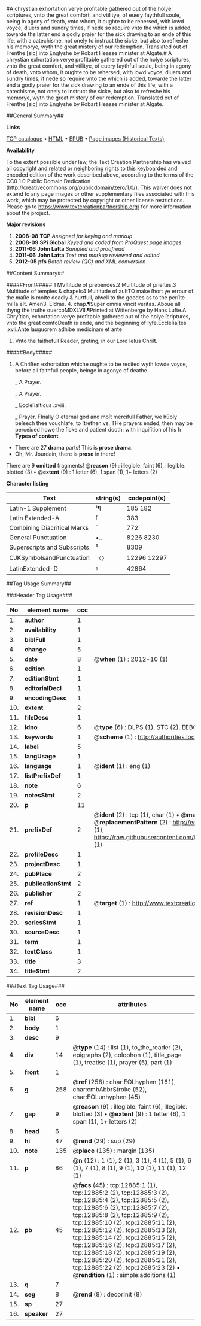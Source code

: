 #A chrystian exhortation verye profitable gathered out of the holye scriptures, vnto the great comfort, and vtilitye, of euery faythfull soule, being in agony of death, vnto whom, it oughte to be rehersed, with lowd voyce, diuers and sundry times, if nede so require vnto the which is added, towarde the latter end a godly praier for the sick drawing to an ende of this life, with a catechisme, not onely to instruct the sicke, but also to refreshe his memorye, wyth the great mistery of our redemption. Translated out of Frenthe [sic] into Englyshe by Robart Heasse minister at Algate.#
A chrystian exhortation verye profitable gathered out of the holye scriptures, vnto the great comfort, and vtilitye, of euery faythfull soule, being in agony of death, vnto whom, it oughte to be rehersed, with lowd voyce, diuers and sundry times, if nede so require vnto the which is added, towarde the latter end a godly praier for the sick drawing to an ende of this life, with a catechisme, not onely to instruct the sicke, but also to refreshe his memorye, wyth the great mistery of our redemption. Translated out of Frenthe [sic] into Englyshe by Robart Heasse minister at Algate.

##General Summary##

**Links**

[TCP catalogue](http://www.ota.ox.ac.uk/tcp/)  • 
[HTML](http://tei.it.ox.ac.uk/tcp/Texts-HTML/free/A02/A02879.html)  • 
[EPUB](http://tei.it.ox.ac.uk/tcp/Texts-EPUB/free/A02/A02879.epub) • 
[Page images (Historical Texts)](https://historicaltexts.jisc.ac.uk/eebo-99847824e)

**Availability**

To the extent possible under law, the Text Creation Partnership has waived all copyright and related or neighboring rights to this keyboarded and encoded edition of the work described above, according to the terms of the CC0 1.0 Public Domain Dedication (http://creativecommons.org/publicdomain/zero/1.0/). This waiver does not extend to any page images or other supplementary files associated with this work, which may be protected by copyright or other license restrictions. Please go to https://www.textcreationpartnership.org/ for more information about the project.

**Major revisions**

1. __2008-08__ __TCP__ *Assigned for keying and markup*
1. __2008-09__ __SPi Global__ *Keyed and coded from ProQuest page images*
1. __2011-06__ __John Latta__ *Sampled and proofread*
1. __2011-06__ __John Latta__ *Text and markup reviewed and edited*
1. __2012-05__ __pfs__ *Batch review (QC) and XML conversion*

##Content Summary##

#####Front#####
1 MVltitude of prebendes.2 Multitude of prieſtes.3 Multitude of temples & chapels4 Multitude of aultTO make ſhort ye errour of the maſſe is moſte deadly & hurtfull, aſwell to the goodes as to the perſIte miſſa eſt. Amen3. Eſdras. 4. chap.¶Super omnia vincit veritas. Aboue all thyng the truthe ouercoMDXLVII.¶Printed at Wittenberge by Hans Lufte.A Chryſtian, exhortation verye profitable gathered out of the holye ſcriptures, vnto the great comfoDeath is ende, and the beginning of lyfe.Eccleſiaſtes .xvii.Ante lauguorem adhibe medicinam et ante 
1. Vnto the faithefull Reader, greting, in our Lord Ieſus Chriſt.

#####Body#####

1. A Chriſten exhortation whiche oughte to be recited wyth lowde voyce, before all faithfull people, beinge in agonye of deathe.

    _ A Prayer.

    _ A Prayer.

    _ Eccleſiaſticus .xviii.

    _ Prayer.
FInally O eternal god and moſt mercifull Father, we hūbly beſeech thee vouchſafe, to ſtrēthen vs, THe prayers ended, then may be perceiued howe the ſicke and patient dooth: with inquiſition of his h
**Types of content**

  * There are 27 **drama** parts! This is **prose drama**.
  * Oh, Mr. Jourdain, there is **prose** in there!

There are 9 **omitted** fragments! 
 @__reason__ (9) : illegible: faint (6), illegible: blotted (3)  •  @__extent__ (9) : 1 letter (6), 1 span (1), 1+ letters (2)

**Character listing**


|Text|string(s)|codepoint(s)|
|---|---|---|
|Latin-1 Supplement|¹¶|185 182|
|Latin Extended-A|ſ|383|
|Combining             Diacritical Marks|̄|772|
|General Punctuation|•…|8226 8230|
|Superscripts             and Subscripts|⁵|8309|
|CJKSymbolsandPunctuation|〈〉|12296 12297|
|LatinExtended-D|ꝰ|42864|

##Tag Usage Summary##

###Header Tag Usage###

|No|element name|occ|attributes|
|---|---|---|---|
|1.|__author__|1||
|2.|__availability__|1||
|3.|__biblFull__|1||
|4.|__change__|5||
|5.|__date__|8| @__when__ (1) : 2012-10 (1)|
|6.|__edition__|1||
|7.|__editionStmt__|1||
|8.|__editorialDecl__|1||
|9.|__encodingDesc__|1||
|10.|__extent__|2||
|11.|__fileDesc__|1||
|12.|__idno__|6| @__type__ (6) : DLPS (1), STC (2), EEBO-CITATION (1), PROQUEST (1), VID (1)|
|13.|__keywords__|1| @__scheme__ (1) : http://authorities.loc.gov/ (1)|
|14.|__label__|5||
|15.|__langUsage__|1||
|16.|__language__|1| @__ident__ (1) : eng (1)|
|17.|__listPrefixDef__|1||
|18.|__note__|6||
|19.|__notesStmt__|2||
|20.|__p__|11||
|21.|__prefixDef__|2| @__ident__ (2) : tcp (1), char (1)  •  @__matchPattern__ (2) : ([0-9\-]+):([0-9IVX]+) (1), (.+) (1)  •  @__replacementPattern__ (2) : http://eebo.chadwyck.com/downloadtiff?vid=$1&page=$2 (1), https://raw.githubusercontent.com/textcreationpartnership/Texts/master/tcpchars.xml#$1 (1)|
|22.|__profileDesc__|1||
|23.|__projectDesc__|1||
|24.|__pubPlace__|2||
|25.|__publicationStmt__|2||
|26.|__publisher__|2||
|27.|__ref__|1| @__target__ (1) : http://www.textcreationpartnership.org/docs/. (1)|
|28.|__revisionDesc__|1||
|29.|__seriesStmt__|1||
|30.|__sourceDesc__|1||
|31.|__term__|1||
|32.|__textClass__|1||
|33.|__title__|3||
|34.|__titleStmt__|2||


###Text Tag Usage###

|No|element name|occ|attributes|
|---|---|---|---|
|1.|__bibl__|6||
|2.|__body__|1||
|3.|__desc__|9||
|4.|__div__|14| @__type__ (14) : list (1), to_the_reader (2), epigraphs (2), colophon (1), title_page (1), treatise (1), prayer (5), part (1)|
|5.|__front__|1||
|6.|__g__|258| @__ref__ (258) : char:EOLhyphen (161), char:cmbAbbrStroke (52), char:EOLunhyphen (45)|
|7.|__gap__|9| @__reason__ (9) : illegible: faint (6), illegible: blotted (3)  •  @__extent__ (9) : 1 letter (6), 1 span (1), 1+ letters (2)|
|8.|__head__|6||
|9.|__hi__|47| @__rend__ (29) : sup (29)|
|10.|__note__|135| @__place__ (135) : margin (135)|
|11.|__p__|86| @__n__ (12) : 1 (1), 2 (1), 3 (1), 4 (1), 5 (1), 6 (1), 7 (1), 8 (1), 9 (1), 10 (1), 11 (1), 12 (1)|
|12.|__pb__|45| @__facs__ (45) : tcp:12885:1 (1), tcp:12885:2 (2), tcp:12885:3 (2), tcp:12885:4 (2), tcp:12885:5 (2), tcp:12885:6 (2), tcp:12885:7 (2), tcp:12885:8 (2), tcp:12885:9 (2), tcp:12885:10 (2), tcp:12885:11 (2), tcp:12885:12 (2), tcp:12885:13 (2), tcp:12885:14 (2), tcp:12885:15 (2), tcp:12885:16 (2), tcp:12885:17 (2), tcp:12885:18 (2), tcp:12885:19 (2), tcp:12885:20 (2), tcp:12885:21 (2), tcp:12885:22 (2), tcp:12885:23 (2)  •  @__rendition__ (1) : simple:additions (1)|
|13.|__q__|7||
|14.|__seg__|8| @__rend__ (8) : decorInit (8)|
|15.|__sp__|27||
|16.|__speaker__|27||
